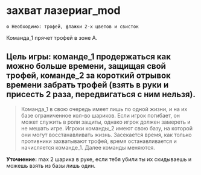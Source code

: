 # захват лазериаг_mod
```
⚙ Необходимо: трофей, флажки 2-х цветов и свисток
```
Команда_1 прячет трофей в зоне А.
## Цель игры: команде_1 продержаться как можно больше времени, защищая свой трофей, команде_2 за короткий отрывок времени забрать трофей (взять в руки и присесть 2 раза, передвигаться с ним нельзя). 

> Команда_1 в свою очередь имеет лишь по одной жизни, и на их базе ограниченное кол-во шариков. Если игрок погибает, он может служить в роли защиты, однако игрок должен замереть и не мешать игре. Игроки команды_2 имеют свою базу, на которой они могут восстанавливать жизнь.
Засекается время, как только противники захватывают трофей, время останавливается и начисляется команде_1. Далее команды меняются.

**Уточнение:** max 2 шарика в руке, если тебя убили ты их скидываешь и можешь взять из базы лишь один.